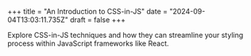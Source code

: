 +++
title = "An Introduction to CSS-in-JS"
date = "2024-09-04T13:03:11.735Z"
draft = false
+++

Explore CSS-in-JS techniques and how they can streamline your styling process within JavaScript frameworks like React.
        